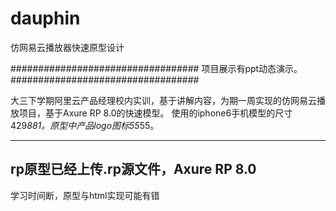 # dauphin
仿网易云播放器快速原型设计


##################################
项目展示有ppt动态演示。
##################################



大三下学期阿里云产品经理校内实训，基于讲解内容，为期一周实现的仿网易云播放项目，基于Axure RP 8.0的快速模型。
使用的iphone6手机模型的尺寸429*881。原型中产品logo图标55*55。

---------------------------------------------
rp原型已经上传.rp源文件，Axure RP 8.0
-------------------------------
学习时间断，原型与html实现可能有错
